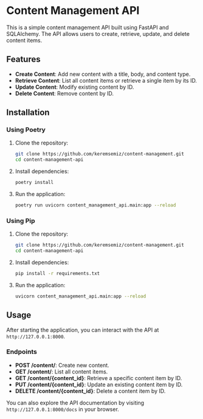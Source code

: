 # Content Management API

This is a simple content management API built using FastAPI and SQLAlchemy. The API allows users to create, retrieve, update, and delete content items.

## Features

- **Create Content**: Add new content with a title, body, and content type.
- **Retrieve Content**: List all content items or retrieve a single item by its ID.
- **Update Content**: Modify existing content by ID.
- **Delete Content**: Remove content by ID.

## Installation

### Using Poetry

1. Clone the repository:
    ```bash
    git clone https://github.com/keremsemiz/content-management.git
    cd content-management-api
    ```

2. Install dependencies:
    ```bash
    poetry install
    ```

3. Run the application:
    ```bash
    poetry run uvicorn content_management_api.main:app --reload
    ```

### Using Pip

1. Clone the repository:
    ```bash
    git clone https://github.com/keremsemiz/content-management.git
    cd content-management-api
    ```

2. Install dependencies:
    ```bash
    pip install -r requirements.txt
    ```

3. Run the application:
    ```bash
    uvicorn content_management_api.main:app --reload
    ```

## Usage

After starting the application, you can interact with the API at `http://127.0.0.1:8000`.

### Endpoints

- **POST /content/**: Create new content.
- **GET /content/**: List all content items.
- **GET /content/{content_id}**: Retrieve a specific content item by ID.
- **PUT /content/{content_id}**: Update an existing content item by ID.
- **DELETE /content/{content_id}**: Delete a content item by ID.

You can also explore the API documentation by visiting `http://127.0.0.1:8000/docs` in your browser.

